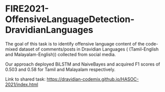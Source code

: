 # FIRE2021-OffensiveLanguageDetection-DravidianLanguages


The goal of this task is to identify offensive language content of the code-mixed dataset of comments/posts in Dravidian Languages ( (Tamil-English and Malayalam-English)) collected from social media.


Our approach deployed BiLSTM and NaiveBayes and acquired F1 scores of 0.503 and 0.58 for Tamil and Malayalam respectively. 


Link to shared task: https://dravidian-codemix.github.io/HASOC-2021/index.html

